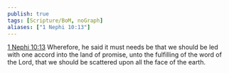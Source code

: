 ```yaml
---
publish: true
tags: [Scripture/BoM, noGraph]
aliases: ["1 Nephi 10:13"]
---
```

[1 Nephi 10:13](https://churchofjesuschrist.org/study/scriptures/bofm/1-ne/10?lang=eng&id=p13#p13) Wherefore, he said it must needs be that we should be led with one accord into the land of promise, unto the fulfilling of the word of the Lord, that we should be scattered upon all the face of the earth.
